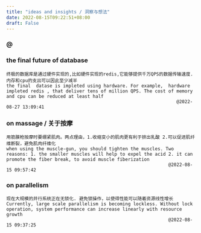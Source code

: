 ```yaml
---
title: "ideas and insights / 洞察与想法"
date: 2022-08-15T09:22:51+08:00
draft: False
---
```

###                                                                 @
### the final future of database
    终极的数据库是通过硬件实现的,比如硬件实现的redis,它能够提供千万QPS的数据传输速度.内存和cpu的支出可以因此至少减半
    the final  datase is impleted using hardware. For example,  hardware impleted redis , that deliver tens of million QPS. The cost of memory and cpu can be reduced at least half
                                                                   @2022-08-27 13:09:41
### on massage / 关于按摩
    用筋膜枪按摩时要绷紧肌肉。两点理由，1.收缩变小的肌肉更有利于排出乳酸 2.可以促进肌纤维断裂，避免肌肉纤维化
    when using the muscle-gun, you should tighten the muscles. Two reasons: 1. the smaller muscles will help to expel the acid 2. it can promote the fiber break, to avoid muscle fiberization
                                                                @2022-08-15 09:57:42
### on parallelism
    现在大规模的并行系统正在无锁化. 避免锁操作，以使得性能可以随着资源线性增长
    Currently, large scale parallelism is becoming lockless. Without lock operation, system performance can increase linearly with resource growth
                                                                @2022-08-15 09:37:25

